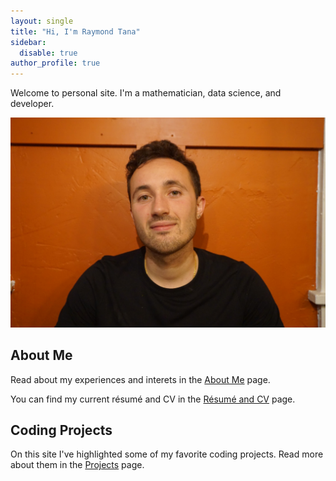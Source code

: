 ```yaml
---
layout: single
title: "Hi, I'm Raymond Tana"
sidebar:
  disable: true
author_profile: true
---
```


Welcome to personal site. I'm a mathematician, data science, and developer. 

![Raymond Tana headshot](./my_assets/images/headshot.jpeg)

## About Me

Read about my experiences and interets in the [About Me](about/index.html) page.

You can find my current résumé and CV in the [Résumé and CV](cv/index.html) page.

## Coding Projects

On this site I've highlighted some of my favorite coding projects. Read more about them in the [Projects](projects/index.html) page.
